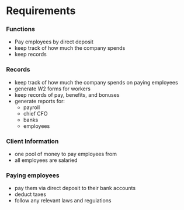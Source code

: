 # Requirements

### Functions
* Pay employees by direct deposit
* keep track of how much the company spends
* keep records

### Records
* keep track of how much the company spends on paying employees
* generate W2 forms for workers
* keep records of pay, benefits, and bonuses
* generate reports for:
  * payroll
  * chief CFO
  * banks
  * employees


### Client Information
* one pool of money to pay employees from
* all employees are salaried

### Paying employees
* pay them via direct deposit to their bank accounts
* deduct taxes
* follow any relevant laws and regulations
